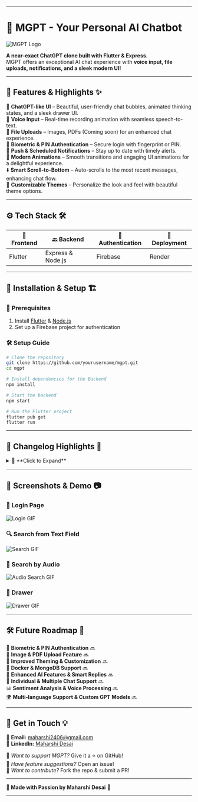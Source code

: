
---

# 🚀 MGPT - Your Personal AI Chatbot

![MGPT Logo](https://drive.google.com/uc?export=view&id=13hycVF1QAafwbK5-h1yYls80wQK1EyAS)

**A near-exact ChatGPT clone built with Flutter & Express.**  
MGPT offers an exceptional AI chat experience with **voice input, file uploads, notifications, and a sleek modern UI!**

---

## 🎨 **Features & Highlights** ✨

🔹 **ChatGPT-like UI** – Beautiful, user-friendly chat bubbles, animated thinking states, and a sleek drawer UI.  
🎤 **Voice Input** – Real-time recording animation with seamless speech-to-text.  
📂 **File Uploads** – Images, PDFs (Coming soon) for an enhanced chat experience.  
🔐 **Biometric & PIN Authentication** – Secure login with fingerprint or PIN.  
📢 **Push & Scheduled Notifications** – Stay up to date with timely alerts.  
💫 **Modern Animations** – Smooth transitions and engaging UI animations for a delightful experience.  
⬇️ **Smart Scroll-to-Bottom** – Auto-scrolls to the most recent messages, enhancing chat flow.  
🎨 **Customizable Themes** – Personalize the look and feel with beautiful theme options.


---

## ⚙️ **Tech Stack** 🛠️

| 🎨 **Frontend**  | 🔙 **Backend**       | 🔑 **Authentication** | 🚀 **Deployment**  |
|----------------|------------------|------------------|----------------|
| Flutter       | Express & Node.js | Firebase        | Render         |
---

## 🚀 **Installation & Setup** 🏗️

### 📌 **Prerequisites**
1. Install [Flutter](https://flutter.dev/docs/get-started/install) & [Node.js](https://nodejs.org/)
2. Set up a Firebase project for authentication

### 🛠️ **Setup Guide**
```bash
# Clone the repository
git clone https://github.com/yourusername/mgpt.git
cd mgpt

# Install dependencies for the Backend
npm install

# Start the backend
npm start

# Run the Flutter project
flutter pub get
flutter run
```

---

## 📜 **Changelog Highlights** 📝

<details>
  <summary>🔄 **Click to Expand**</summary>

### 🆕 **Latest Update (v1.0.7)**
- 🎙️ Real-time voice input with animated recording bubble.
- 📂 Added file picker support for easy file uploads.
- 🔋 Improved permissions (Audio, Battery Saver).

### 🔥 **Past Updates**
- **v1.0.6:** Push & Scheduled Notifications.
- **v1.0.5:** Changelog screen & updated Stop button logic.
- **v1.0.4:** Added Authentication, Haptic Feedback, and improved Drawer UI.
- **v1.0.3:** Overhauled UI (Splash Screen, Justified Text, Improved Icons).

</details>

---

## 📸 **Screenshots & Demo** 📷

### 🔑 Login Page
![Login GIF](https://drive.google.com/file/d/1fwaDdAVR0Rxwye5qjNCRMxetPY7OS9JA/view?usp=drive_link)

### 🔍 Search from Text Field
![Search GIF](https://drive.google.com/file/d/1iUztz1kZ-va9KYVAziS1rDZIa9-LVmvH/view?usp=drive_link)

### 🎤 Search by Audio
![Audio Search GIF](https://drive.google.com/file/d/1uunds6vSmcMvWgVs6mxsv8QFGD5PPRv0/view?usp=drive_link)

### 📂 Drawer
![Drawer GIF](https://drive.google.com/file/d/1I8RfnEIK3GbYwEEkYeZmfpHWOgdI7djf/view?usp=drive_link)

---

## 🛠️ **Future Roadmap** 📌

🔐 **Biometric & PIN Authentication** 🔜  
📂 **Image & PDF Upload Feature** 🔜  
🎨 **Improved Theming & Customization** 🔜  
🐳 **Docker & MongoDB Support** 🔜  
🤖 **Enhanced AI Features & Smart Replies** 🔜  
💬 **Individual & Multiple Chat Support** 🔜  
📊 **Sentiment Analysis & Voice Processing** 🔜  
🌍 **Multi-language Support & Custom GPT Models** 🔜

---

## 🤝 **Get in Touch** 💡

📩 **Email:** [maharshi2406@gmail.com](mailto:maharshi2406@gmail.com)  
🔗 **LinkedIn:** [Maharshi Desai](https://www.linkedin.com/in/maharshi-desai-30143a279/)

💖 _Want to support MGPT?_ Give it a ⭐ on GitHub!  
🚀 _Have feature suggestions?_ Open an issue!  
🤲 _Want to contribute?_ Fork the repo & submit a PR!


---

**💙 Made with Passion by Maharshi Desai** 🚀

---
